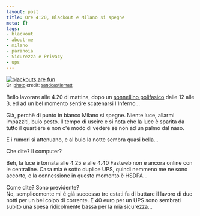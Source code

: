 ```yaml
--- 
layout: post
title: Ore 4:20, Blackout e Milano si spegne
meta: {}
tags: 
- blackout
- about-me
- milano
- paranoia
- Sicurezza e Privacy
- ups
---
```

<a href="http://www.flickr.com/photos/48105870@N00/1566039370/" title="blackouts are fun" target="_blank"><img src="http://farm3.static.flickr.com/2139/1566039370_7100b1b95d.jpg" alt="blackouts are fun" border="0" /></a>  
<small><a href="http://creativecommons.org/licenses/by-nc/2.0/" title="Attribution-NonCommercial License" target="_blank"><img src="http://www.lastknight.com/wp-content/plugins/photo-dropper/images/cc.png" alt="Creative Commons License" border="0" width="16" height="16" align="absmiddle" /></a> <a href="http://www.photodropper.com/photos/" target="_blank">photo</a> credit: <a href="http://www.flickr.com/photos/48105870@N00/1566039370/" title="sandcastlematt" target="_blank">sandcastlematt</a></small>  
  
Bello lavorare alle 4.20 di mattina, dopo un [sonnellino polifasico][1] dalle 12 alle 3, ed ad un bel momento sentire scatenarsi l'Inferno...  
  
Già, perchè di punto in bianco Milano si spegne. Niente luce, allarmi impazziti, buio pesto. Il tempo di uscire e si nota che la luce è sparita da tutto il quartiere e non c'è modo di vedere se non ad un palmo dal naso.  
  
E i rumori si attenuano, e al buio la notte sembra quasi bella...  
  
Che dite? Il computer?  
  
Beh, la luce è tornata alle 4.25 e alle 4.40 Fastweb non è ancora online con le centraline. Casa mia è sotto duplice UPS, quindi nemmeno me ne sono accorto, e la connessione in questo momento è HSDPA...  
  
Come dite? Sono previdente?  
No, semplicemente mi è già successo tre estati fa di buttare il lavoro di due notti per un bel colpo di corrente. E 40 euro per un UPS sono sembrati subito una spesa ridicolmente bassa per la mia sicurezza...  
  
[1]: www.lastknight.com/2006/05/20/il-sonno-polifasico-una-introduzione/ 
